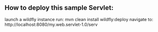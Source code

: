 ## How to deploy this sample Servlet:
launch a wildfly instance
run: mvn clean install wildfly:deploy
navigate to: http://localhost:8080/my.web.servlet-1.0/serv

